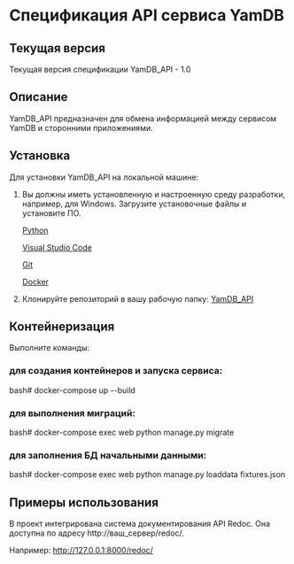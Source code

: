 # Спецификация API сервиса YamDB

## Текущая версия

Текущая версия спецификации YamDB_API - 1.0

## Описание

YamDB_API предназначен для обмена информацией между сервисом YamDB и сторонними приложениями.

## Установка

Для установки YamDB_API на локальной машине:

1. Вы должны иметь установленную и настроенную среду разработки, например, для Windows.  Загрузите установочные файлы и установите ПО.

    [Python](https://www.python.org/downloads/)
    
    [Visual Studio Code](https://code.visualstudio.com/download/)
    
    [Git](https://git-scm.com/download/win/)

    [Docker](https://www.docker.com/products/docker-desktop)

2. Клонируйте репозиторий в вашу рабочую папку: [YamDB_API](https://github.com/AlexanderVernigora/infra_sp2)

## Контейнеризация

Выполните команды:

### для создания контейнеров и запуска сервиса:

bash# docker-compose up --build

### для выполнения миграций:

bash# docker-compose exec web python manage.py migrate

### для заполнения БД начальными данными:

bash# docker-compose exec web python manage.py loaddata fixtures.json

## Примеры использования

В проект интегрирована система документирования API Redoc. Она доступна по адресу http://ваш_сервер/redoc/.

Например: http://127.0.0.1:8000/redoc/
